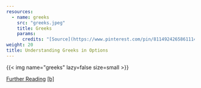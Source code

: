 ```yaml
---
resources:
  - name: greeks
    src: "greeks.jpeg"
    title: Greeks
    params:
      credits: "[Source](https://www.pinterest.com/pin/811492426586111460/)"
weight: 20
title: Understanding Greeks in Options
---
```


{{< img name="greeks" lazy=false size=small >}}

[Further Reading](https://www.businessinsider.com/personal-finance/option-greeks?op=1) [[b]](https://archive.ph/iOHSt)